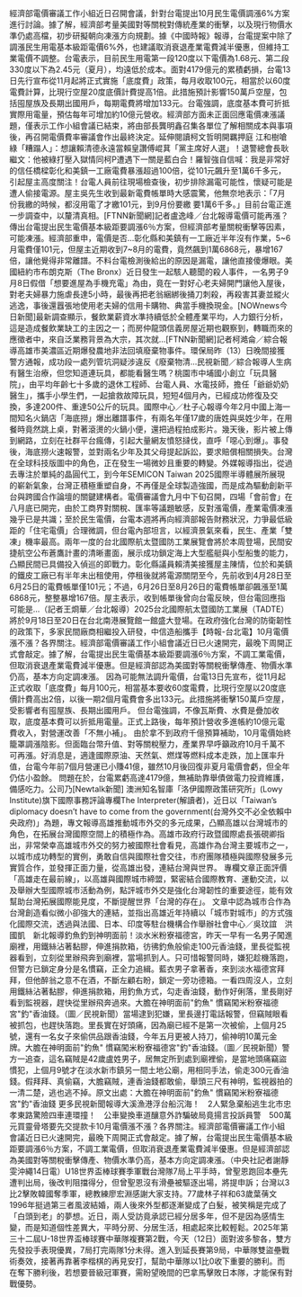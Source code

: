 經濟部電價審議工作小組近日召開會議，針對台電提出10月民生電價調漲6%方案進行討論。據了解，經濟部考量美國對等關稅對傳統產業的衝擊，以及現行物價水準仍處高檔，初步研擬朝向凍漲方向規劃。據《中國時報》報導，台電提案中除了調漲民生用電基本級距電價6%外，也建議取消衰退產業電費減半優惠，但維持工業電價不調整。台電表示，目前民生用電第一段120度以下電價為1.68元、第二段330度以下為2.45元（夏月），均遠低於成本。面對4179億元的累積虧損，台電13日先行宣布從11月起將正式實施「底度費」政策，每月收取100元，相當於以60度電費計算，比現行空屋20度底價計費提高1倍。此措施預計影響150萬戶空屋，包括囤屋族及長期出國用戶，每期電費將增加133元。台電強調，底度基本費可折抵實際用電量，預估每年可增加約10億元營收。經濟部方面未正面回應電價凍漲議題，僅表示工作小組會議已結束，將由部長龔明鑫召集各單位了解相關成本與事項後，再召開電價費率審議會作出最終決定。延伸閱讀柯文哲明開羈押庭 江和樹嗆綠「糟蹋人」：想讓賴清德永遠當賴皇讚傅崐萁「黨主席好人選」！退警總會長耿繼文：他被綠打壓入獄情同柯P遭遇下一關是藍白合！羅智強自信喊：我是非常好的信任橋樑彰化和美鎮一工廠電費暴漲超過100倍，從101元飆升至1萬6千多元，引起屋主高度關注！台電人員前往現場檢查後，初步排除漏電可能性，懷疑可能是遭人偷接電源。屋主吳先生收到最新電費帳單時大感震驚，他無奈地表示：「7月份我繳的時候，都沒用電了才繳101元，到9月份要繳 要1萬6千多。」目前台電正進一步調查中，以釐清真相。[FTNN新聞網]記者盧逸峰／台北報導電價可能再漲？傳出台電提出民生電價基本級距要調漲6％方案，但經濟部考量關稅衝擊等因素，可能凍漲。經濟部重申，電價是否...彰化縣和美鎮有一工廠近半年沒有作業，5~6月電費僅101元，但屋主近期收到7~8月的電費，竟然飆到1萬6868元，暴增167倍，讓他覺得非常離譜。不料台電檢測後給出的原因是漏電，讓他直接傻爆眼。美國紐約市布朗克斯（The Bronx）近日發生一起駭人聽聞的殺人事件，一名男子9月8日假借「想要進屋為手機充電」為由，竟在一對好心老夫婦開門讓他入屋後，對老夫婦暴力施虐長達5小時，最後再把老翁綑綁後捅刀刺殺，再殺害其妻並縱火逃逸，事後還囂張地使用老夫婦的信用卡購物、典當手機換現金。[NOWnews今日新聞]最新調查顯示，餐飲業薪資水準持續低於全體產業平均，人力銀行分析，這是造成餐飲業缺工的主因之一；而房仲龍頭信義房屋近期也觀察到，轉職而來的應徵者中，來自泛業務背景為大宗，其次就...[FTNN新聞網]記者柯澔侖／綜合報導高雄市美濃區近期爆發農地非法回填廢棄物事件。環保局昨（13）日晚間接獲警方通報，成功段一處列管坑洞疑涉違反《廢棄物清...民視新聞／綜合報導人生病有醫生治療，但您知道連玩具，都能看醫生嗎？桃園市中埔國小創立「玩具醫院」，由平均年齡七十多歲的退休工程師、台電人員、水電技師，擔任「爺爺奶奶醫生」，攜手小學生們，一起搶救故障玩具，短短4個月內，已經成功修復及交換，多達200件、重達50公斤的玩具。國際中心／杜子心報導今年2月中國上海一間知名火鍋店「海底撈」爆出離譜事件，有兩名年僅17歲的唐姓與吳姓少年，在用餐時竟然跳上桌，對著滾燙的火鍋小便，還把過程拍成影片。幾天後，影片被上傳到網路，立刻在社群平台瘋傳，引起大量網友憤怒撻伐，直呼「噁心到爆」。事發後，海底撈火速報警，並對兩名少年及其父母提起訴訟，要求賠償相關損失。台灣在全球科技版圖中的角色，正在發生一場微妙且重要的轉變。外媒報導指出，從過去專注於單純的晶圓代工，到今年SEMICON Taiwan 2025國際半導體展所展現的嶄新氣象，台灣正積極重塑自身，不再僅是全球製造強國，而是成為驅動創新平台與跨國合作論壇的關鍵建構者。電價審議會九月中下旬召開，四場「會前會」在八月底已開完，由於工商界對關稅、匯率等議題敏感，反對漲電價，產業電價凍漲幾乎已是共識；至於民生電價，台電本週將再向經濟部報告財務狀況，力爭最低級距的「住宅電價」合理微調，但台電內部坦言，以經濟景氣來看，民生、產業「雙凍」機率最高。兩年一度的台北國際航太暨國防工業展覽會將於本周登場，民間安捷航空公布蒼鷹計畫的清晰畫面，展示成功鎖定海上大型艦艇與小型船隻的能力，凸顯民間已具備投入偵巡的即戰力。彰化縣議員賴清美接獲屋主陳情，位於和美鎮的鐵皮工廠已有半年未出租使用，停租後就將電源關閉至今，先前收到4月28日至6月25日的電費帳單僅101元；不過，6月26日至8月26日的電費帳單卻飆漲至1萬6868元，整整暴增167倍。屋主表示，收到帳單後曾向台電反映，但台電回應指可能是...（記者王烱華／台北報導）2025台北國際航太暨國防工業展（TADTE）將於9月18日至20日在台北南港展覽館一館盛大登場。在政府強化台灣的防衛韌性的政策下，多家民間廠商相繼投入研發，中信造船攜手【時報-台北電】10月電價漲不漲？各界關注。經濟部電價審議工作小組會議近日已火速開完，最晚下周開正式會敲定。據了解，台電提出民生電價基本級距要調漲6％方案，不調工業電價，但取消衰退產業電費減半優惠。但是經濟部認為美國對等關稅衝擊傳產、物價水準仍高，基本方向定調凍漲。 因為可能無法調升電價，台電13日先宣布，從11月起正式收取「底度費」每月100元，相當基本要收60度電費，比現行空屋以20度底價計費高出2倍，以後一期2個月電費會多出133元。此措施將衝擊150萬戶空屋，受影響者有囤屋族、長期出國用戶。 但台電強調，不像瓦斯費、水費是疊加收取，底度基本費可以折抵用電量。正式上路後，每年預計營收多進帳約10億元電費收入，對營運改善「不無小補」。 由於拿不到政府千億預算補助，10月電價始終籠罩調漲陰影。但面臨台幣升值、對等關稅壓力，產業界早呼籲政府10月千萬不可再漲。好消息是，適逢國際原油、天然氣、燃煤等燃料成本走跌，加上匯率升值，台電今年前7個月營運已小賺41億，雖然10月後回復非夏月電價會虧，但全年仍估小盈餘。 問題在於，台電累虧高達4179億，無補助靠舉債做電力投資維護，備感吃力。公司乃[Newtalk新聞] 澳洲知名智庫「洛伊國際政策研究所」(Lowy Institute)旗下國際事務評論專欄The Interpreter(解讀者)，近日以「Taiwan’s diplomacy doesn’t have to come from the government(台灣外交不必全依賴中央政府)」為題，專文報導高雄推動城市外交的多元成果，凸顯高雄以台灣城市的角色，在拓展台灣國際空間上的積極作為。高雄市政府行政暨國際處長張硯卿指出，非常榮幸高雄城市外交的努力被國際社會看見，高雄作為台灣主要城市之一，以城市成功轉型的實例，勇敢自信與國際社會交往，市府團隊積極與國際發展多元實質合作，並發揮正面力量，從高雄出發，連結台灣與世界。 專欄文章正面評價「高雄走在最前線」，以高雄與國際城市締盟，緊密結合國際教育、運動交流，以及舉辦大型國際城市活動為例，點評城市外交是強化台灣韌性的重要途徑，能有效幫助台灣拓展國際能見度，不斷提醒世界「台灣的存在」。 文章中認為城市合作為台灣創造看似微小卻強大的連結，並指出高雄近年持續以「城市對城市」的方式強化國際交流，透過與法國、日本、印度等駐台機構合作舉辦社會中心／吳玟誼　洪國凱　新北報導釣魚釣到神明面前！淡水米粉寮福德宮，昨天一早有一名男子闖進廟裡，用鐵絲沾著黏膠，伸進捐款箱，彷彿釣魚般偷走100元香油錢，里長從監視器看到，立刻從里辦飛奔到廟裡，當場抓到人。只可惜報警同時，嫌犯趁機落跑，但警方已鎖定身分是名慣竊，正全力追緝。藍衣男子拿著香，來到淡水福德宮拜拜，但他醉翁之意不在酒，不斷左顧右盼，鎖定一旁功德箱。一看四周沒人，立刻用鐵絲沾著黏膠，伸進捐款箱，用釣魚方式，勾走香油錢，動作好俐落，里長剛好看到監視器，趕快從里辦飛奔過來。大膽在神明面前"釣魚" 慣竊闖米粉寮福德宮"釣"香油錢。（圖／民視新聞）當場逮到犯嫌，里長邊打電話報警，但竊賊眼看被抓包，也趕快落跑。里長實在好頭痛，因為廟已經不是第一次被偷，上個月25號，還有一名女子來偷供品跟香油錢，今年五月更被人持刀，偷神明10萬元金牌。大膽在神明面前"釣魚" 慣竊闖米粉寮福德宮"釣"香油錢。（圖／民視新聞）警方一追查，這名竊賊是42歲盧姓男子，居無定所到處到廟裡偷，是當地頭痛竊盜慣犯，上個月9號才在淡水新市鎮另一間土地公廟，用相同手法，偷走300元香油錢。假拜拜、真偷竊，大膽竊賊，連香油錢都敢偷，舉頭三尺有神明，監視器拍的一清二楚，逃也逃不掉。原文出處：大膽在神明面前"釣魚" 慣竊闖米粉寮福德宮"釣"香油錢 更多民視新聞報導大溪漁港浮台船沉海！　2人緊急棄船逃生北市忠孝東路驚險四車連環撞！　公車變換車道釀意外詐騙破局竟揚言投訴員警　500萬元買靈骨塔要先交提款卡10月電價漲不漲？各界關注。經濟部電價審議工作小組會議近日已火速開完，最晚下周開正式會敲定。據了解，台電提出民生電價基本級距要調漲6％方案，不調工業電價，但取消衰退產業電費減半優惠。但是經濟部認為美國對等關稅衝擊傳產、物價水準仍高，基本方向定調凍漲。（中央社記者謝靜雯沖繩14日電）U18世界盃棒球賽季軍戰台灣隊7局上平手時，曾聖恩跑回本壘先遭判出局，後改判阻擋得分，但曾聖恩沒有滑壘被驅逐出場，將提申訴；台灣以3比2擊敗韓國奪季軍，總教練廖宏淵感謝大家支持。77歲林子祥和63歲葉蒨文1996年挺過第三者風波結婚，兩人後來外型都逐漸變成了白髮，被笑稱是完成了「白頭到老」的夢想。近日，兩人受訪竟承認已經分居多年，但不是因為感情生變，而是知道個性差異大，平時分房、分居生活，相處起來比較輕鬆。2025年第三十二屆U-18世界盃棒球賽中華隊複賽第2戰，今天（12日）面對波多黎各，雙方先發投手表現優異，7局打完兩隊1分未得。進入到延長賽第9局，中華隊雙盜壘戰術奏效，接著再靠著李楷棋的再見安打，幫助中華隊以1比0收下重要的勝利。而在奪下勝利後，若想要晉級冠軍賽，需盼望晚間的巴拿馬擊敗日本隊，才能保有對戰優勢。